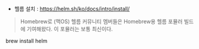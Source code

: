 - 헬름 설치 : https://helm.sh/ko/docs/intro/install/


> Homebrew로 (맥OS)
헬름 커뮤니티 멤버들은 Homebrew용 헬름 포뮬러 빌드에 기여해왔다. 이 포뮬러는 보통 최신이다.

brew install helm